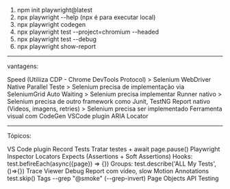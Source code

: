 1. npm init playwright@latest
2. npx playwright --help (npx é para executar local)
3. npx playwright codegen
4. npx playwright test --project=chromium --headed
5. npx playwright test --debug
6. npx playwright show-report



________________________________________________________________________________________________
vantagens:

Speed (Utiliiza CDP - Chrome DevTools Protocol) > Selenium WebDriver
Native Parallel Teste > Selenium precisa de implementação via SeleniumGrid
Auto Waiting > Selenium precisa implementar
Runner nativo > Selenium precisa de outro framework como Junit, TestNG
Report nativo (Videos, imagens, retries) > Selenium precisa ser implementado
Ferramenta visual com CodeGen
VSCode plugin
ARIA Locator 
________________________________________________________________________________________________

Tópicos:

VS Code plugin
Record Tests
Tratar testes + await page.pause()
Playwright Inspector
Locators
Expects (Assertions + Soft Assertions)
Hooks: test.befireEach(async({page}) => {})
Groups: test.describe('ALL My Tests', ()=>{})
Trace Viewer
Debug
Report com vídeo, slow Motion
Annotations test.skip()
Tags --grep "@smoke" (--grep-invert)
Page Objects
API Testing

 






